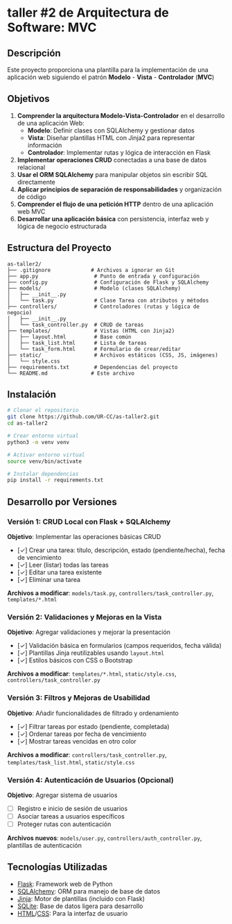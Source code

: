 # taller #2 de Arquitectura de Software: MVC

## Descripción

Este proyecto proporciona una plantilla para la implementación de una aplicación web siguiendo el patrón **Modelo** - **Vista** - **Controlador** (**MVC**)

## Objetivos

1. **Comprender la arquitectura Modelo-Vista-Controlador** en el desarrollo de una aplicación Web:
    - **Modelo**: Definir clases con SQLAlchemy y gestionar datos
    - **Vista**: Diseñar plantillas HTML con Jinja2 para representar información
    - **Controlador**: Implementar rutas y lógica de interacción en Flask
2. **Implementar operaciones CRUD** conectadas a una base de datos relacional
3. **Usar el ORM SQLAlchemy** para manipular objetos sin escribir SQL directamente
4. **Aplicar principios de separación de responsabilidades** y organización de código
5. **Comprender el flujo de una petición HTTP** dentro de una aplicación web MVC
6. **Desarrollar una aplicación básica** con persistencia, interfaz web y lógica de negocio estructurada

## Estructura del Proyecto

```
as-taller2/
├── .gitignore             # Archivos a ignorar en Git
├── app.py                  # Punto de entrada y configuración
├── config.py               # Configuración de Flask y SQLAlchemy
├── models/                 # Modelo (clases SQLAlchemy)
│   ├── __init__.py
│   └── task.py             # Clase Tarea con atributos y métodos
├── controllers/            # Controladores (rutas y lógica de negocio)
│   ├── __init__.py
│   └── task_controller.py  # CRUD de tareas
├── templates/              # Vistas (HTML con Jinja2)
│   ├── layout.html         # Base común
│   ├── task_list.html      # Lista de tareas
│   └── task_form.html      # Formulario de crear/editar
├── static/                 # Archivos estáticos (CSS, JS, imágenes)
│   └── style.css
├── requirements.txt        # Dependencias del proyecto
└── README.md              # Este archivo
```

## Instalación

```bash
# Clonar el repositorio
git clone https://github.com/UR-CC/as-taller2.git
cd as-taller2

# Crear entorno virtual
python3 -m venv venv

# Activar entorno virtual
source venv/bin/activate

# Instalar dependencias
pip install -r requirements.txt
```

## Desarrollo por Versiones

### Versión 1: CRUD Local con Flask + SQLAlchemy

**Objetivo**: Implementar las operaciones básicas CRUD

- [✓] Crear una tarea: título, descripción, estado (pendiente/hecha), fecha de vencimiento
- [✓] Leer (listar) todas las tareas
- [✓] Editar una tarea existente
- [✓] Eliminar una tarea

**Archivos a modificar**: `models/task.py`, `controllers/task_controller.py`, `templates/*.html`

### Versión 2: Validaciones y Mejoras en la Vista

**Objetivo**: Agregar validaciones y mejorar la presentación

- [✓] Validación básica en formularios (campos requeridos, fecha válida)
- [✓] Plantillas Jinja reutilizables usando `layout.html`
- [✓] Estilos básicos con CSS o Bootstrap

**Archivos a modificar**: `templates/*.html`, `static/style.css`, `controllers/task_controller.py`

### Versión 3: Filtros y Mejoras de Usabilidad

**Objetivo**: Añadir funcionalidades de filtrado y ordenamiento

- [✓] Filtrar tareas por estado (pendiente, completada)
- [✓] Ordenar tareas por fecha de vencimiento
- [✓] Mostrar tareas vencidas en otro color

**Archivos a modificar**: `controllers/task_controller.py`, `templates/task_list.html`, `static/style.css`

### Versión 4: Autenticación de Usuarios (Opcional)

**Objetivo**: Agregar sistema de usuarios

- [ ] Registro e inicio de sesión de usuarios
- [ ] Asociar tareas a usuarios específicos
- [ ] Proteger rutas con autenticación

**Archivos nuevos**: `models/user.py`, `controllers/auth_controller.py`, plantillas de autenticación

## Tecnologías Utilizadas

- [Flask](https://flask.palletsprojects.com/en/stable/): Framework web de Python
- [SQLAlchemy](https://docs.sqlalchemy.org/en/20/): ORM para manejo de base de datos
- [Jinja](https://jinja.palletsprojects.com/en/stable/): Motor de plantillas (incluido con Flask)
- [SQLite](https://www.sqlite.org/docs.html): Base de datos ligera para desarrollo
- [HTML](https://lenguajehtml.com/)/[CSS](https://lenguajecss.com): Para la interfaz de usuario


